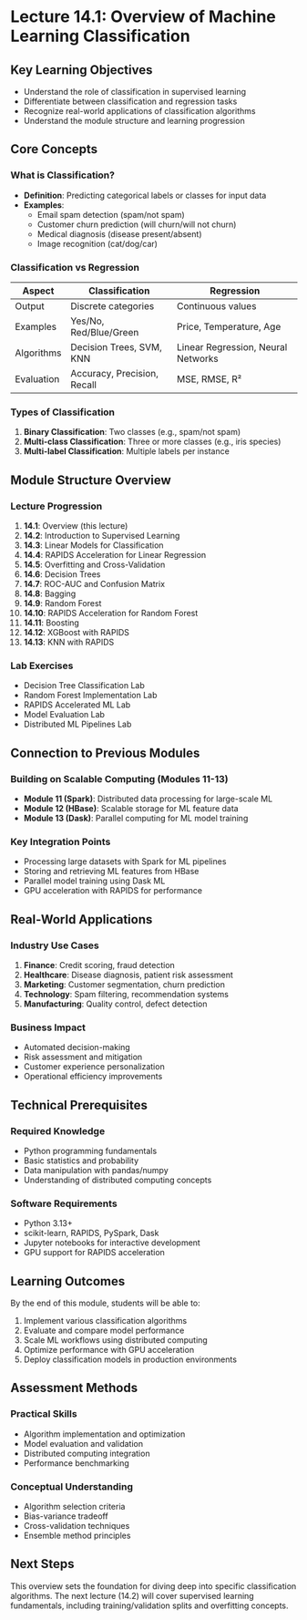 # Lecture 14.1: Overview of Machine Learning Classification

## Key Learning Objectives
- Understand the role of classification in supervised learning
- Differentiate between classification and regression tasks
- Recognize real-world applications of classification algorithms
- Understand the module structure and learning progression

## Core Concepts

### What is Classification?
- **Definition**: Predicting categorical labels or classes for input data
- **Examples**:
  - Email spam detection (spam/not spam)
  - Customer churn prediction (will churn/will not churn)
  - Medical diagnosis (disease present/absent)
  - Image recognition (cat/dog/car)

### Classification vs Regression
| Aspect | Classification | Regression |
|--------|---------------|------------|
| Output | Discrete categories | Continuous values |
| Examples | Yes/No, Red/Blue/Green | Price, Temperature, Age |
| Algorithms | Decision Trees, SVM, KNN | Linear Regression, Neural Networks |
| Evaluation | Accuracy, Precision, Recall | MSE, RMSE, R² |

### Types of Classification
1. **Binary Classification**: Two classes (e.g., spam/not spam)
2. **Multi-class Classification**: Three or more classes (e.g., iris species)
3. **Multi-label Classification**: Multiple labels per instance

## Module Structure Overview

### Lecture Progression
1. **14.1**: Overview (this lecture)
2. **14.2**: Introduction to Supervised Learning
3. **14.3**: Linear Models for Classification
4. **14.4**: RAPIDS Acceleration for Linear Regression
5. **14.5**: Overfitting and Cross-Validation
6. **14.6**: Decision Trees
7. **14.7**: ROC-AUC and Confusion Matrix
8. **14.8**: Bagging
9. **14.9**: Random Forest
10. **14.10**: RAPIDS Acceleration for Random Forest
11. **14.11**: Boosting
12. **14.12**: XGBoost with RAPIDS
13. **14.13**: KNN with RAPIDS

### Lab Exercises
- Decision Tree Classification Lab
- Random Forest Implementation Lab
- RAPIDS Accelerated ML Lab
- Model Evaluation Lab
- Distributed ML Pipelines Lab

## Connection to Previous Modules

### Building on Scalable Computing (Modules 11-13)
- **Module 11 (Spark)**: Distributed data processing for large-scale ML
- **Module 12 (HBase)**: Scalable storage for ML feature data
- **Module 13 (Dask)**: Parallel computing for ML model training

### Key Integration Points
- Processing large datasets with Spark for ML pipelines
- Storing and retrieving ML features from HBase
- Parallel model training using Dask ML
- GPU acceleration with RAPIDS for performance

## Real-World Applications

### Industry Use Cases
1. **Finance**: Credit scoring, fraud detection
2. **Healthcare**: Disease diagnosis, patient risk assessment
3. **Marketing**: Customer segmentation, churn prediction
4. **Technology**: Spam filtering, recommendation systems
5. **Manufacturing**: Quality control, defect detection

### Business Impact
- Automated decision-making
- Risk assessment and mitigation
- Customer experience personalization
- Operational efficiency improvements

## Technical Prerequisites

### Required Knowledge
- Python programming fundamentals
- Basic statistics and probability
- Data manipulation with pandas/numpy
- Understanding of distributed computing concepts

### Software Requirements
- Python 3.13+
- scikit-learn, RAPIDS, PySpark, Dask
- Jupyter notebooks for interactive development
- GPU support for RAPIDS acceleration

## Learning Outcomes

By the end of this module, students will be able to:
1. Implement various classification algorithms
2. Evaluate and compare model performance
3. Scale ML workflows using distributed computing
4. Optimize performance with GPU acceleration
5. Deploy classification models in production environments

## Assessment Methods

### Practical Skills
- Algorithm implementation and optimization
- Model evaluation and validation
- Distributed computing integration
- Performance benchmarking

### Conceptual Understanding
- Algorithm selection criteria
- Bias-variance tradeoff
- Cross-validation techniques
- Ensemble method principles

## Next Steps

This overview sets the foundation for diving deep into specific classification algorithms. The next lecture (14.2) will cover supervised learning fundamentals, including training/validation splits and overfitting concepts.